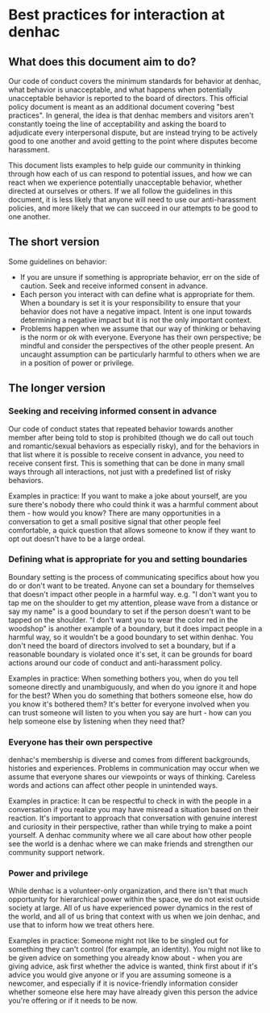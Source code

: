 # Best practices for interaction at denhac


## What does this document aim to do?

Our code of conduct covers the minimum standards for behavior at denhac, what behavior is unacceptable, and what happens when potentially unacceptable behavior is reported to the board of directors. This official policy document is meant as an additional document covering "best practices". In general, the idea is that denhac members and visitors aren't constantly toeing the line of acceptability and asking the board to adjudicate every interpersonal dispute, but are instead trying to be actively good to one another and avoid getting to the point where disputes become harassment. 

This document lists examples to help guide our community in thinking through how each of us can respond to potential issues, and how we can react when we experience potentially unacceptable behavior, whether directed at ourselves or others. If we all follow the guidelines in this document, it is less likely that anyone will need to use our anti-harassment policies, and more likely that we can succeed in our attempts to be good to one another.

## The short version

Some guidelines on behavior:

* If you are unsure if something is appropriate behavior, err on the side of caution. Seek and receive informed consent in advance.
* Each person you interact with can define what is appropriate for them. When a boundary is set it is your responsibility to ensure that your behavior does not have a negative impact. Intent is one input towards determining a negative impact but it is not the only important context.
* Problems happen when we assume that our way of thinking or behaving is the norm or ok with everyone. Everyone has their own perspective; be mindful and consider the perspectives of the other people present. An uncaught assumption can be particularly harmful to others when we are in a position of power or privilege. 

## The longer version

### Seeking and receiving informed consent in advance

Our code of conduct states that repeated behavior towards another member after being told to stop is prohibited (though we do call out touch and romantic/sexual behaviors as especially risky), and for the behaviors in that list where it is possible to receive consent in advance, you need to receive consent first. This is something that can be done in many small ways through all interactions, not just with a predefined list of risky behaviors.

Examples in practice: If you want to make a joke about yourself, are you sure there's nobody there who could think it was a harmful comment about them - how would you know? There are many opportunities in a conversation to get a small positive signal that other people feel comfortable, a quick question that allows someone to know if they want to opt out doesn't have to be a large ordeal. 

### Defining what is appropriate for you and setting boundaries

Boundary setting is the process of communicating specifics about how you do or don't want to be treated. Anyone can set a boundary for themselves that doesn't impact other people in a harmful way. e.g. "I don't want you to tap me on the shoulder to get my attention, please wave from a distance or say my name" is a good boundary to set if the person doesn't want to be tapped on the shoulder. "I don't want you to wear the color red in the woodshop" is another example of a boundary, but it does impact people in a harmful way, so it wouldn't be a good boundary to set within denhac. You don't need the board of directors involved to set a boundary, but if a reasonable boundary is violated once it's set, it can be grounds for board actions around our code of conduct and anti-harassment policy.

Examples in practice: When something bothers you, when do you tell someone directly and unambiguously, and when do you ignore it and hope for the best? When you do something that bothers someone else, how do you know it's bothered them? It's better for everyone involved when you can trust someone will listen to you when you say are hurt - how can you help someone else by listening when they need that? 

### Everyone has their own perspective

denhac's membership is diverse and comes from different backgrounds, histories and experiences. Problems in communication may occur when we assume that everyone shares our viewpoints or ways of thinking. Careless words and actions can affect other people in unintended ways. 

Examples in practice: It can be respectful to check in with the people in a conversation if you realize you may have misread a situation based on their reaction. It's important to approach that conversation with genuine interest and curiosity in their perspective, rather than while trying to make a point yourself. A denhac community where we all care about how other people see the world is a denhac where we can make friends and strengthen our community support network.

### Power and privilege

While denhac is a volunteer-only organization, and there isn't that much opportunity for hierarchical power within the space, we do not exist outside society at large. All of us have experienced power dynamics in the rest of the world, and all of us bring that context with us when we join denhac, and use that to inform how we treat others here.

Examples in practice: Someone might not like to be singled out for something they can't control (for example, an identity). You might not like to be given advice on something you already know about - when you are giving advice, ask first whether the advice is wanted, think first about if it's advice you would give anyone or if you are assuming someone is a newcomer, and especially if it is novice-friendly information consider whether someone else here may have already given this person the advice you're offering or if it needs to be now.
